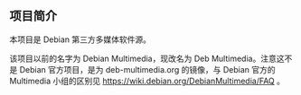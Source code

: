 ## 项目简介

本项目是 Debian 第三方多媒体软件源。

该项目以前的名字为 Debian Multimedia，现改名为 Deb Multimedia。注意这不是 Debian 官方项目，是为 deb-multimedia.org 的镜像，与 Debian 官方的 Multimedia 小组的区别见 https://wiki.debian.org/DebianMultimedia/FAQ 。
